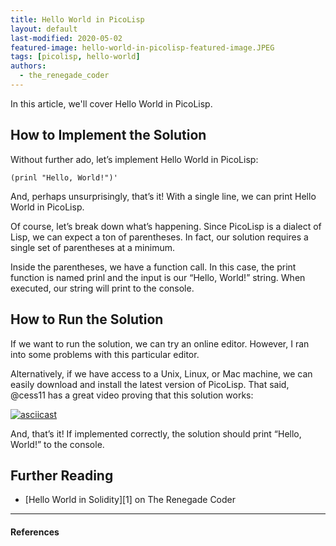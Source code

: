 ```yaml
---
title: Hello World in PicoLisp
layout: default
last-modified: 2020-05-02
featured-image: hello-world-in-picolisp-featured-image.JPEG
tags: [picolisp, hello-world]
authors:
  - the_renegade_coder
---
```


In this article, we'll cover Hello World in PicoLisp.

## How to Implement the Solution

Without further ado, let’s implement Hello World in PicoLisp:

```picolisp
(prinl "Hello, World!")'
```

And, perhaps unsurprisingly, that’s it! With a single line, we can print Hello 
World in PicoLisp.

Of course, let’s break down what’s happening. Since PicoLisp is a dialect of 
Lisp, we can expect a ton of parentheses. In fact, our solution requires a single 
set of parentheses at a minimum.

Inside the parentheses, we have a function call. In this case, the print function 
is named prinl and the input is our “Hello, World!” string. When executed, our 
string will print to the console.

## How to Run the Solution

If we want to run the solution, we can try an online editor. However, I ran into some 
problems with this particular editor.

Alternatively, if we have access to a Unix, Linux, or Mac machine, we can easily 
download and install the latest version of PicoLisp. That said, @cess11 has a great 
video proving that this solution works:

[![asciicast](https://asciinema.org/a/HdFjKizOUYKdcyFoG6h4RPhjn.svg)](https://asciinema.org/a/HdFjKizOUYKdcyFoG6h4RPhjn)

And, that’s it! If implemented correctly, the solution should print “Hello, World!” to the console.

## Further Reading

- [Hello World in Solidity][1] on The Renegade Coder

---

#### References

[^1]: J. Grifski, “Hello World in PicoLisp,” The Renegade Coder, 13-May-2018. [Online]. Available: <https://therenegadecoder.com/code/hello-world-in-picolisp/>. [Accessed: 21-Mar-2019].
